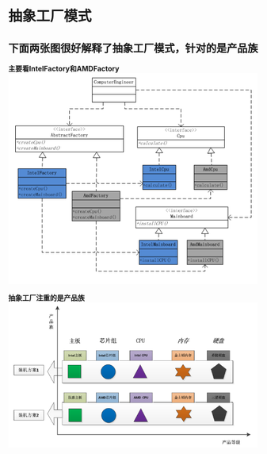 # 抽象工厂模式

## 下面两张图很好解释了抽象工厂模式，针对的是产品族

**主要看IntelFactory和AMDFactory**
![类图](./images/abstractFactory/abstractFactory.png "")

**抽象工厂注重的是产品族**
![示意图](./images/abstractFactory/opsFamili.png "")


    